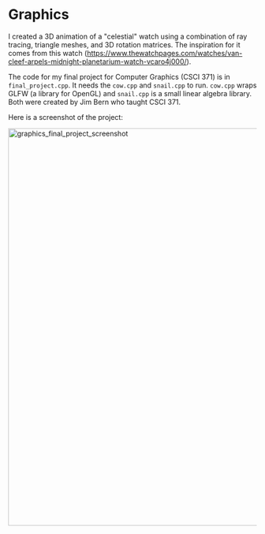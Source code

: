 # Graphics

I created a 3D animation of a "celestial" watch using a combination of ray tracing, triangle meshes, and 3D rotation matrices. The inspiration for it comes from this watch (https://www.thewatchpages.com/watches/van-cleef-arpels-midnight-planetarium-watch-vcaro4j000/). 

The code for my final project for Computer Graphics (CSCI 371) is in `final_project.cpp`. It needs the `cow.cpp` and `snail.cpp` to run. `cow.cpp` wraps GLFW (a library for OpenGL) and `snail.cpp` is a small linear algebra library. Both were created by Jim Bern who taught CSCI 371. 

Here is a screenshot of the project: 

<img width="806" alt="graphics_final_project_screenshot" src="https://github.com/cb123450/Graphics/assets/91232059/ea3f8aa4-825e-4b6a-94a3-08e51540b631">
